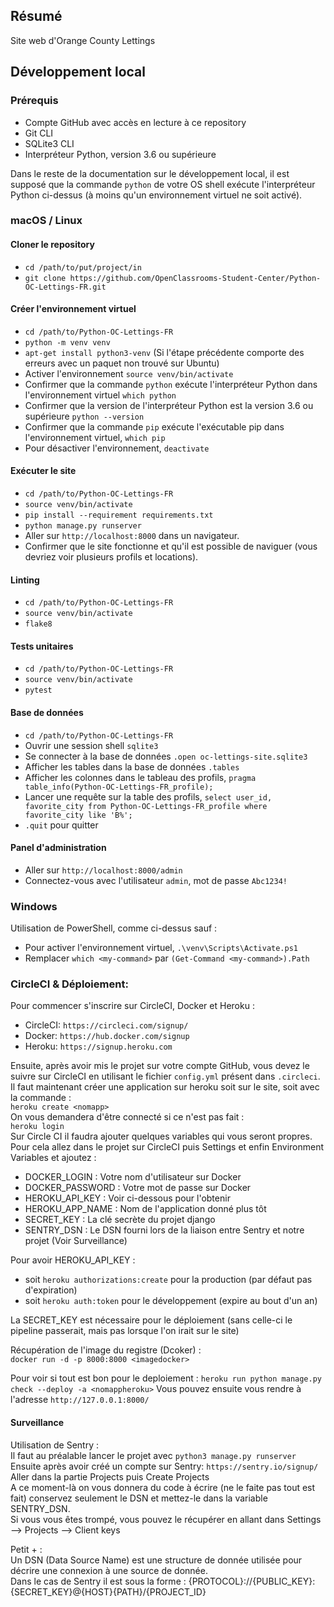## Résumé

Site web d'Orange County Lettings

## Développement local

### Prérequis

- Compte GitHub avec accès en lecture à ce repository
- Git CLI
- SQLite3 CLI
- Interpréteur Python, version 3.6 ou supérieure

Dans le reste de la documentation sur le développement local, il est supposé que la commande `python` de votre OS shell exécute l'interpréteur Python ci-dessus (à moins qu'un environnement virtuel ne soit activé).

### macOS / Linux

#### Cloner le repository

- `cd /path/to/put/project/in`
- `git clone https://github.com/OpenClassrooms-Student-Center/Python-OC-Lettings-FR.git`

#### Créer l'environnement virtuel

- `cd /path/to/Python-OC-Lettings-FR`
- `python -m venv venv`
- `apt-get install python3-venv` (Si l'étape précédente comporte des erreurs avec un paquet non trouvé sur Ubuntu)
- Activer l'environnement `source venv/bin/activate`
- Confirmer que la commande `python` exécute l'interpréteur Python dans l'environnement virtuel
`which python`
- Confirmer que la version de l'interpréteur Python est la version 3.6 ou supérieure `python --version`
- Confirmer que la commande `pip` exécute l'exécutable pip dans l'environnement virtuel, `which pip`
- Pour désactiver l'environnement, `deactivate`

#### Exécuter le site

- `cd /path/to/Python-OC-Lettings-FR`
- `source venv/bin/activate`
- `pip install --requirement requirements.txt`
- `python manage.py runserver`
- Aller sur `http://localhost:8000` dans un navigateur.
- Confirmer que le site fonctionne et qu'il est possible de naviguer (vous devriez voir plusieurs profils et locations).

#### Linting

- `cd /path/to/Python-OC-Lettings-FR`
- `source venv/bin/activate`
- `flake8`

#### Tests unitaires

- `cd /path/to/Python-OC-Lettings-FR`
- `source venv/bin/activate`
- `pytest`

#### Base de données

- `cd /path/to/Python-OC-Lettings-FR`
- Ouvrir une session shell `sqlite3`
- Se connecter à la base de données `.open oc-lettings-site.sqlite3`
- Afficher les tables dans la base de données `.tables`
- Afficher les colonnes dans le tableau des profils, `pragma table_info(Python-OC-Lettings-FR_profile);`
- Lancer une requête sur la table des profils, `select user_id, favorite_city from
  Python-OC-Lettings-FR_profile where favorite_city like 'B%';`
- `.quit` pour quitter

#### Panel d'administration

- Aller sur `http://localhost:8000/admin`
- Connectez-vous avec l'utilisateur `admin`, mot de passe `Abc1234!`

### Windows

Utilisation de PowerShell, comme ci-dessus sauf :

- Pour activer l'environnement virtuel, `.\venv\Scripts\Activate.ps1` 
- Remplacer `which <my-command>` par `(Get-Command <my-command>).Path`

### CircleCI & Déploiement:
Pour commencer s'inscrire sur CircleCI, Docker et Heroku :   
- CircleCI: `https://circleci.com/signup/`
- Docker: `https://hub.docker.com/signup`
- Heroku: `https://signup.heroku.com`   

Ensuite, après avoir mis le projet sur votre compte GitHub, vous devez le suivre sur CircleCI en utilisant le fichier `config.yml` présent dans `.circleci`.  
Il faut maintenant créer une application sur heroku soit sur le site, soit avec la commande :   
`heroku create <nomapp>`   
On vous demandera d'être connecté si ce n'est pas fait :   
`heroku login`  
Sur Circle CI il faudra ajouter quelques variables qui vous seront propres.  
Pour cela allez dans le projet sur CircleCI puis Settings et enfin Environment Variables et ajoutez :
- DOCKER_LOGIN : Votre nom d'utilisateur sur Docker
- DOCKER_PASSWORD : Votre mot de passe sur Docker
- HEROKU_API_KEY : Voir ci-dessous pour l'obtenir
- HEROKU_APP_NAME : Nom de l'application donné plus tôt
- SECRET_KEY : La clé secrète du projet django
- SENTRY_DSN : Le DSN fourni lors de la liaison entre Sentry et notre projet (Voir Surveillance)   

Pour avoir HEROKU_API_KEY :
- soit `heroku authorizations:create` pour la production (par défaut pas d'expiration)
- soit `heroku auth:token` pour le développement (expire au bout d'un an)

La SECRET_KEY est nécessaire pour le déploiement 
(sans celle-ci le pipeline passerait, mais pas lorsque l'on irait sur le site)

Récupération de l'image du registre (Dcoker) :  
`docker run -d -p 8000:8000 <imagedocker>`  

Pour voir si tout est bon pour le deploiement : 
`heroku run python manage.py check --deploy -a <nomappheroku>`
Vous pouvez ensuite vous rendre à l'adresse `http://127.0.0.1:8000/`    

#### Surveillance
Utilisation de Sentry :  
Il faut au préalable lancer le projet avec `python3 manage.py runserver`    
Ensuite après avoir créé un compte sur Sentry: `https://sentry.io/signup/`  
Aller dans la partie Projects puis Create Projects  
A ce moment-là on vous donnera du code à écrire (ne le faite pas tout est fait)
conservez seulement le DSN et mettez-le dans la variable SENTRY_DSN.  
Si vous vous êtes trompé, vous pouvez le récupérer 
 en allant dans Settings --> Projects --> Client keys  

Petit + :  
Un DSN (Data Source Name) est une structure de donnée utilisée pour décrire une connexion à une source de donnée.  
Dans le cas de Sentry il est sous la forme : {PROTOCOL}://{PUBLIC_KEY}:{SECRET_KEY}@{HOST}{PATH}/{PROJECT_ID}  

